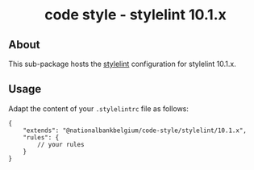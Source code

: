 <h1 align="center">
   code style - stylelint 10.1.x
</h1>

## About

This sub-package hosts the [stylelint](https://stylelint.io) configuration for stylelint 10.1.x.

## Usage

Adapt the content of your `.stylelintrc` file as follows:

```text
{
	"extends": "@nationalbankbelgium/code-style/stylelint/10.1.x",
	"rules": {
		// your rules
	}
}
```
